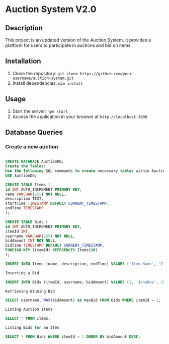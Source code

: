 # Auction System V2.0

## Description
This project is an updated version of the Auction System. It provides a platform for users to participate in auctions and bid on items.

## Installation
1. Clone the repository: `git clone https://github.com/your-username/auction-system.git`
2. Install dependencies: `npm install`

## Usage
1. Start the server: `npm start`
2. Access the application in your browser at `http://localhost:3000`

## Database Queries

### Create a new auction
```sql

CREATE DATABASE AuctionDB;
Create the Tables:
Use the following SQL commands to create necessary tables within AuctionDB:
USE AuctionDB;

CREATE TABLE Items (
id INT AUTO_INCREMENT PRIMARY KEY,
name VARCHAR(255) NOT NULL,
description TEXT,
startTime TIMESTAMP DEFAULT CURRENT_TIMESTAMP,
endTime TIMESTAMP
);

CREATE TABLE Bids (
id INT AUTO_INCREMENT PRIMARY KEY,
itemId INT,
username VARCHAR(255) NOT NULL,
bidAmount INT NOT NULL,
bidTime TIMESTAMP DEFAULT CURRENT_TIMESTAMP,
FOREIGN KEY (itemId) REFERENCES Items(id)
);

INSERT INTO Items (name, description, endTime) VALUES ('Item Name', 'Item Description', '2024-12-31 23:59:59');

Inserting a Bid

INSERT INTO Bids (itemId, username, bidAmount) VALUES (1, 'JohnDoe', 100);

Retrieving Winning Bid

SELECT username, MAX(bidAmount) as maxBid FROM Bids WHERE itemId = 1;

Listing Auction Items

SELECT * FROM Items;

Listing Bids for an Item

SELECT * FROM Bids WHERE itemId = 1 ORDER BY bidAmount DESC;